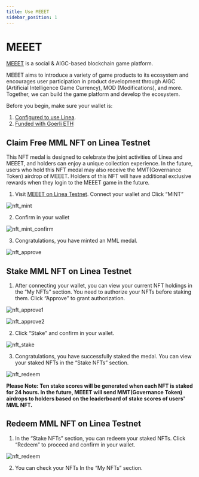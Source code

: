 ```yaml
---
title: Use MEEET
sidebar_position: 1
---
```


# MEEET

[MEEET](https://www.meeet.xyz/) is a social & AIGC-based blockchain game platform.

MEEET aims to introduce a variety of game products to its ecosystem and encourages user participation in product development through AIGC (Artificial Intelligence Game Currency), MOD (Modifications), and more. Together, we can build the game platform and develop the ecosystem.

Before you begin, make sure your wallet is:

1. [Configured to use Linea](/use-mainnet/set-up-your-wallet.mdx).
1. [Funded with Goerli ETH](/build-on-linea/use-linea-testnet/fund.md#get-test-eth-on-goerli)

## Claim Free MML NFT on Linea Testnet

This NFT medal is designed to celebrate the joint activities of Linea and MEEET, and holders can enjoy a unique collection experience. In the future, users who hold this NFT medal may also receive the MMT(Governance Token) airdrop of MEEET. Holders of this NFT will have additional exclusive rewards when they login to the MEEET game in the future.

1. Visit [MEEET on Linea Testnet](https://www.meeet.xyz/linea/testnet). Connect your wallet and Click “MINT”

![nft_mint](/img/quests/meeet/nft_mint.png)

2. Confirm in your wallet

![nft_mint_confirm](/img/quests/meeet/nft_mint_confirm.png)

3. Congratulations, you have minted an MML medal.

![nft_approve](/img/quests/meeet/nft_approve.png)

## Stake MML NFT on Linea Testnet

1. After connecting your wallet, you can view your current NFT holdings in the “My NFTs” section. You need to authorize your NFTs before staking them. Click “Approve” to grant authorization.

![nft_approve1](/img/quests/meeet/nft_approve1.png)

![nft_approve2](/img/quests/meeet/nft_approve2.png)

2. Click “Stake” and confirm in your wallet.

![nft_stake](/img/quests/meeet/nft_stake.png)

3. Congratulations, you have successfully staked the medal. You can view your staked NFTs in the “Stake NFTs” section.

![nft_redeem](/img/quests/meeet/nft_redeem.png)

**Please Note: Ten stake scores will be generated when each NFT is staked for 24 hours. In the future, MEEET will send MMT(Governance Token) airdrops to holders based on the leaderboard of stake scores of users' MML NFT.**

## Redeem MML NFT on Linea Testnet

1. In the “Stake NFTs” section, you can redeem your staked NFTs. Click “Redeem” to proceed and confirm in your wallet.

![nft_redeem](/img/quests/meeet/nft_redeem.png)

2. You can check your NFTs In the “My NFTs” section.

